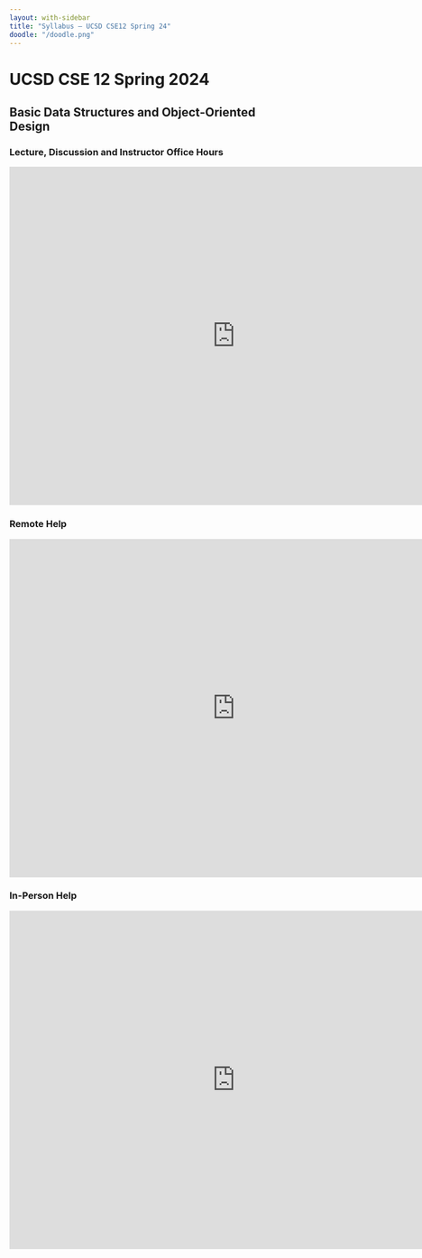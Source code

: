 ```yaml
---
layout: with-sidebar
title: "Syllabus – UCSD CSE12 Spring 24"
doodle: "/doodle.png"
---
```


# UCSD CSE 12 Spring 2024
## Basic Data Structures and Object-Oriented Design

### Lecture, Discussion and Instructor Office Hours

<iframe src="https://calendar.google.com/calendar/embed?src=c_b1e8bbe242c82c86c215ce9ef570f9d9f12c0c41c44d88c91165aa973781785b%40group.calendar.google.com&ctz=America%2FLos_Angeles" style="border: 0" width="800" height="600" frameborder="0" scrolling="no"></iframe>

### Remote Help

<iframe src="https://calendar.google.com/calendar/embed?src=c_0c361e5ec66b0641864db12d3f8f33e11d80b584116fbc59dc215937edd7cfdd%40group.calendar.google.com&ctz=America%2FLos_Angeles" style="border: 0" width="800" height="600" frameborder="0" scrolling="no"></iframe>

### In-Person Help

<iframe src="https://calendar.google.com/calendar/embed?src=c_791ab55c8895162fe646d3e1bae9f3f7d02bda00a0d032ddb0c8ac488c8d59b1%40group.calendar.google.com&ctz=America%2FLos_Angeles" style="border: 0" width="800" height="600" frameborder="0" scrolling="no"></iframe>
